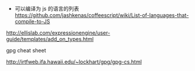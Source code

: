 * 可以编译为 js 的语言的列表
	https://github.com/jashkenas/coffeescript/wiki/List-of-languages-that-compile-to-JS
	
	
		
http://ellislab.com/expressionengine/user-guide/templates/add_on_types.html

gpg cheat sheet

http://irtfweb.ifa.hawaii.edu/~lockhart/gpg/gpg-cs.html